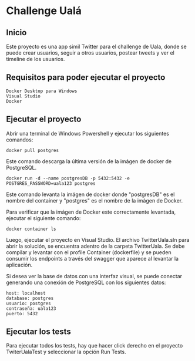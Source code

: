 # Challenge Ualá

## Inicio

Este proyecto es una app simil Twitter para el challenge de Uala, donde se puede crear usuarios, seguir a otros usuarios, postear tweets y ver el timeline de los usuarios. 

## Requisitos para poder ejecutar el proyecto 

```
Docker Desktop para Windows
Visual Studio 
Docker
```

## Ejecutar el proyecto 

Abrir una terminal de Windows Powershell y ejecutar los siguientes comandos:

```
docker pull postgres
```
Este comando descarga la última versión de la imágen de docker de PostgreSQL.

```
docker run -d --name postgresDB -p 5432:5432 -e POSTGRES_PASSWORD=uala123 postgres
```
Este comando levanta la imágen de docker donde "postgresDB" es el nombre del container y "postgres" es el nombre de la imágen de Docker.

Para verificar que la imágen de Docker este correctamente levantada, ejecutar el siguiente comando:
```
docker container ls
```
Luego, ejecutar el proyecto en Visual Studio. El archivo TwitterUala.sln para abrir la solución, se encuentra adentro de la carpeta TwitterUala. Se debe compilar y levantar con el profile Container (dockerfile) y se pueden consumir los endpoints a través del swagger que aparece al levantar la aplicación.

Si desea ver la base de datos con una interfaz visual, se puede conectar generando una conexión de PostgreSQL con los siguientes datos:
```
host: localhost
database: postgres
usuario: postgres
contraseña: uala123
puerto: 5432
```

## Ejecutar los tests
Para ejecutar todos los tests, hay que hacer click derecho en el proyecto TwiterUalaTest y seleccionar la opción Run Tests.
